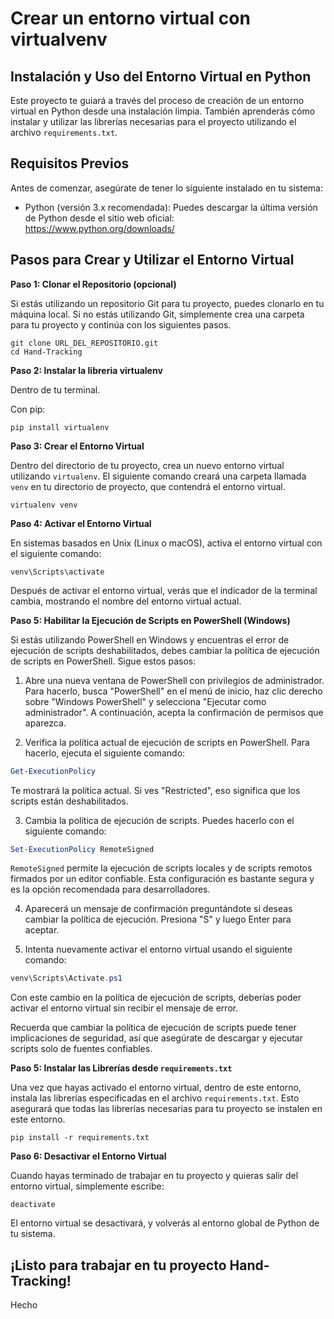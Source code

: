 # Crear un entorno virtual con virtualvenv

## Instalación y Uso del Entorno Virtual en Python

Este proyecto te guiará a través del proceso de creación de un entorno virtual en Python desde una instalación limpia. También aprenderás cómo instalar y utilizar las librerías necesarias para el proyecto utilizando el archivo `requirements.txt`.

## Requisitos Previos

Antes de comenzar, asegúrate de tener lo siguiente instalado en tu sistema:

- Python (versión 3.x recomendada): Puedes descargar la última versión de Python desde el sitio web oficial: https://www.python.org/downloads/

## Pasos para Crear y Utilizar el Entorno Virtual

**Paso 1: Clonar el Repositorio (opcional)**

Si estás utilizando un repositorio Git para tu proyecto, puedes clonarlo en tu máquina local. Si no estás utilizando Git, simplemente crea una carpeta para tu proyecto y continúa con los siguientes pasos.

```
git clone URL_DEL_REPOSITORIO.git
cd Hand-Tracking
```

**Paso 2: Instalar la libreria virtualenv**

Dentro de tu terminal.

Con pip:

```
pip install virtualenv
```

**Paso 3: Crear el Entorno Virtual**

Dentro del directorio de tu proyecto, crea un nuevo entorno virtual utilizando `virtualenv`. El siguiente comando creará una carpeta llamada `venv` en tu directorio de proyecto, que contendrá el entorno virtual.

```
virtualenv venv
```

**Paso 4: Activar el Entorno Virtual**

En sistemas basados en Unix (Linux o macOS), activa el entorno virtual con el siguiente comando:

```
venv\Scripts\activate
```

Después de activar el entorno virtual, verás que el indicador de la terminal cambia, mostrando el nombre del entorno virtual actual.

**Paso 5: Habilitar la Ejecución de Scripts en PowerShell (Windows)**

Si estás utilizando PowerShell en Windows y encuentras el error de ejecución de scripts deshabilitados, debes cambiar la política de ejecución de scripts en PowerShell. Sigue estos pasos:

1. Abre una nueva ventana de PowerShell con privilegios de administrador. Para hacerlo, busca "PowerShell" en el menú de inicio, haz clic derecho sobre "Windows PowerShell" y selecciona "Ejecutar como administrador". A continuación, acepta la confirmación de permisos que aparezca.

2. Verifica la política actual de ejecución de scripts en PowerShell. Para hacerlo, ejecuta el siguiente comando:

```powershell
Get-ExecutionPolicy
```

Te mostrará la política actual. Si ves "Restricted", eso significa que los scripts están deshabilitados.

3. Cambia la política de ejecución de scripts. Puedes hacerlo con el siguiente comando:

```powershell
Set-ExecutionPolicy RemoteSigned
```

`RemoteSigned` permite la ejecución de scripts locales y de scripts remotos firmados por un editor confiable. Esta configuración es bastante segura y es la opción recomendada para desarrolladores.

4. Aparecerá un mensaje de confirmación preguntándote si deseas cambiar la política de ejecución. Presiona "S" y luego Enter para aceptar.

5. Intenta nuevamente activar el entorno virtual usando el siguiente comando:

```powershell
venv\Scripts\Activate.ps1
```

Con este cambio en la política de ejecución de scripts, deberías poder activar el entorno virtual sin recibir el mensaje de error.

Recuerda que cambiar la política de ejecución de scripts puede tener implicaciones de seguridad, así que asegúrate de descargar y ejecutar scripts solo de fuentes confiables.

**Paso 5: Instalar las Librerías desde `requirements.txt`**

Una vez que hayas activado el entorno virtual, dentro de este entorno, instala las librerías especificadas en el archivo `requirements.txt`. Esto asegurará que todas las librerías necesarias para tu proyecto se instalen en este entorno.

```
pip install -r requirements.txt
```

**Paso 6: Desactivar el Entorno Virtual**

Cuando hayas terminado de trabajar en tu proyecto y quieras salir del entorno virtual, simplemente escribe:

```
deactivate
```

El entorno virtual se desactivará, y volverás al entorno global de Python de tu sistema.

## ¡Listo para trabajar en tu proyecto Hand-Tracking!

Hecho
